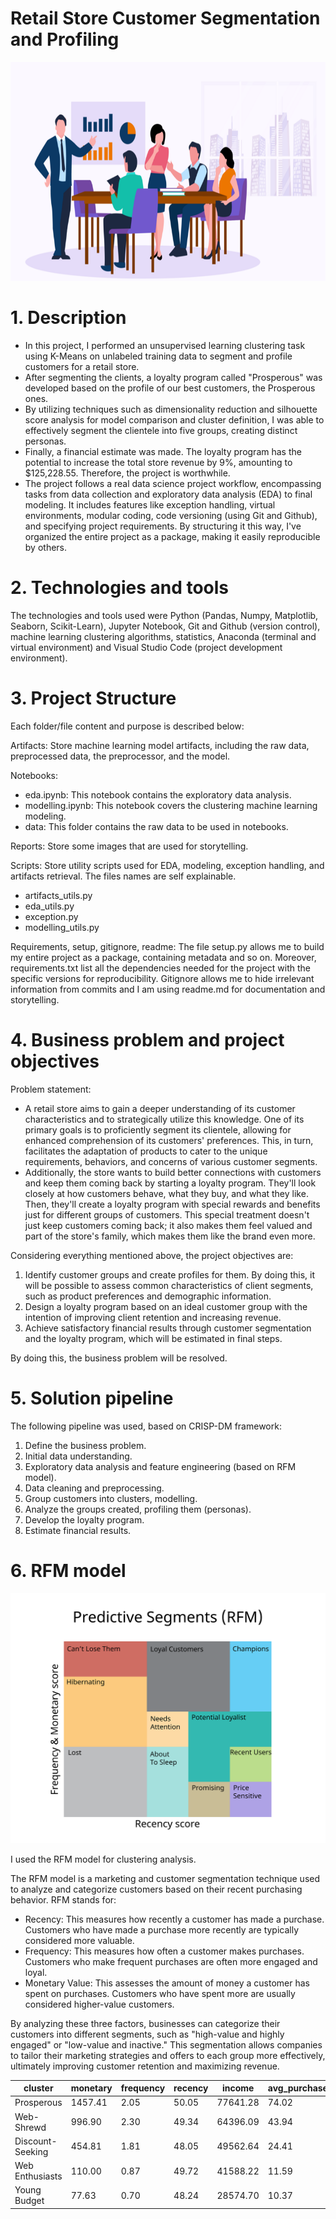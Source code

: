 # Retail Store Customer Segmentation and Profiling

<img src="reports/cseg.png" width=800px height=350px>

# 1. Description
- In this project, I performed an unsupervised learning clustering task using K-Means on unlabeled training data to segment and profile customers for a retail store. 
- After segmenting the clients, a loyalty program called "Prosperous" was developed based on the profile of our best customers, the Prosperous ones. 
- By utilizing techniques such as dimensionality reduction and silhouette score analysis for model comparison and cluster definition, I was able to effectively segment the clientele into five groups, creating distinct personas. 
- Finally, a financial estimate was made. The loyalty program has the potential to increase the total store revenue by 9%, amounting to $125,228.55. Therefore, the project is worthwhile.
- The project follows a real data science project workflow, encompassing tasks from data collection and exploratory data analysis (EDA) to final modeling. It includes features like exception handling, virtual environments, modular coding, code versioning (using Git and Github), and specifying project requirements. By structuring it this way, I've organized the entire project as a package, making it easily reproducible by others.

# 2. Technologies and tools
The technologies and tools used were Python (Pandas, Numpy, Matplotlib, Seaborn, Scikit-Learn), Jupyter Notebook, Git and Github (version control), machine learning clustering algorithms, statistics, Anaconda (terminal and virtual environment) and Visual Studio Code (project development environment).

# 3. Project Structure
Each folder/file content and purpose is described below:

Artifacts: Store machine learning model artifacts, including the raw data, preprocessed data, the preprocessor, and the model.

Notebooks:
- eda.ipynb: This notebook contains the exploratory data analysis.
- modelling.ipynb: This notebook covers the clustering machine learning modeling.
- data: This folder contains the raw data to be used in notebooks.

Reports: Store some images that are used for storytelling.

Scripts: Store utility scripts used for EDA, modeling, exception handling, and artifacts retrieval. The files names are self explainable.
- artifacts_utils.py
- eda_utils.py
- exception.py
- modelling_utils.py

Requirements, setup, gitignore, readme: The file setup.py allows me to build my entire project as a package, containing metadata and so on. Moreover, requirements.txt list all the dependencies needed for the project with the specific versions for reproducibility. Gitignore allows me to hide irrelevant information from commits and I am using readme.md for documentation and storytelling.


# 4. Business problem and project objectives

Problem statement:
- A retail store aims to gain a deeper understanding of its customer characteristics and to strategically utilize this knowledge. One of its primary goals is to proficiently segment its clientele, allowing for enhanced comprehension of its customers' preferences. This, in turn, facilitates the adaptation of products to cater to the unique requirements, behaviors, and concerns of various customer segments.
- Additionally, the store wants to build better connections with customers and keep them coming back by starting a loyalty program. They'll look closely at how customers behave, what they buy, and what they like. Then, they'll create a loyalty program with special rewards and benefits just for different groups of customers. This special treatment doesn't just keep customers coming back; it also makes them feel valued and part of the store's family, which makes them like the brand even more.

Considering everything mentioned above, the project objectives are:

1. Identify customer groups and create profiles for them. By doing this, it will be possible to assess common characteristics of client segments, such as product preferences and demographic information.
2. Design a loyalty program based on an ideal customer group with the intention of improving client retention and increasing revenue.
3. Achieve satisfactory financial results through customer segmentation and the loyalty program, which will be estimated in final steps.

By doing this, the business problem will be resolved.

# 5. Solution pipeline
The following pipeline was used, based on CRISP-DM framework:

1. Define the business problem.
2. Initial data understanding.
3. Exploratory data analysis and feature engineering (based on RFM model).
4. Data cleaning and preprocessing.
5. Group customers into clusters, modelling.
6. Analyze the groups created, profiling them (personas).
7. Develop the loyalty program.
8. Estimate financial results.

# 6. RFM model

<img src="reports/rfm.png" width=800px height=400px>

I used the RFM model for clustering analysis. 

The RFM model is a marketing and customer segmentation technique used to analyze and categorize customers based on their recent purchasing behavior. RFM stands for:

- Recency: This measures how recently a customer has made a purchase. Customers who have made a purchase more recently are typically considered more valuable.
- Frequency: This measures how often a customer makes purchases. Customers who make frequent purchases are often more engaged and loyal.
- Monetary Value: This assesses the amount of money a customer has spent on purchases. Customers who have spent more are usually considered higher-value customers.

By analyzing these three factors, businesses can categorize their customers into different segments, such as "high-value and highly engaged" or "low-value and inactive." This segmentation allows companies to tailor their marketing strategies and offers to each group more effectively, ultimately improving customer retention and maximizing revenue.





| cluster          | monetary | frequency | recency | income | avg_purchase_value | numdealspurchases | numwebpurchases | numcatalogpurchases | numstorepurchases | numwebvisitsmonth | total_accepted_cmp | children | age  | relationship_duration | count | percentage |
|------------------|----------|-----------|---------|--------|--------------------|-------------------|-----------------|----------------------|-------------------|-------------------|--------------------|----------|------|-----------------------|-------|------------|
| Prosperous       | 1457.41  | 2.05      | 50.05   | 77641.28 | 74.02              | 1.06              | 4.89            | 6.07                 | 8.32              | 2.57              | 0.80               | 0.12     | 54.16 | 9.95                  | 476   | 21.36      |
| Web-Shrewd       | 996.90   | 2.30      | 49.34   | 64396.09 | 43.94              | 3.02              | 6.76            | 4.40                 | 9.06              | 5.03              | 0.34               | 0.94     | 57.92 | 10.13                 | 401   | 18.00      |
| Discount-Seeking | 454.81   | 1.81      | 48.05   | 49562.64 | 24.41              | 4.57              | 5.95            | 1.91                 | 6.01              | 6.71              | 0.20               | 1.39     | 56.78 | 10.23                 | 357   | 16.02      |
| Web Enthusiasts | 110.00   | 0.87      | 49.72   | 41588.22 | 11.59              | 1.81              | 2.05            | 0.69                 | 3.62              | 5.22              | 0.07               | 1.41     | 57.74 | 9.38                  | 465   | 20.87      |
| Young Budget     | 77.63    | 0.70      | 48.24   | 28574.70 | 10.37              | 1.86              | 1.94            | 0.42                 | 2.90              | 7.24              | 0.08               | 1.02     | 46.20 | 10.22                 | 529   | 23.74      |
